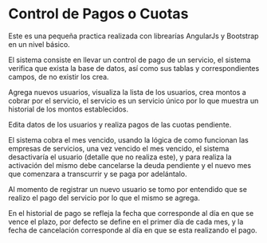 # Control de Pagos o Cuotas
Este es una pequeña practica realizada con librearías AngularJs y Bootstrap en un nivel básico.

El sistema consiste en llevar un control de pago de un servicio, el sistema verifica que exista la base de datos, así como sus tablas y correspondientes campos, de no existir los crea.

Agrega nuevos usuarios, visualiza la lista de los usuarios, crea montos a cobrar por el servicio, el servicio es un servicio único por lo que muestra un historial de los montos establecidos.

Edita datos de los usuarios y realiza pagos de las cuotas pendiente.

El sistema cobra el mes vencido, usando la lógica de como funcionan las empresas de servicios, una vez vencido el mes vencido, el sistema desactivaría el usuario (detalle que no realiza este), y para realiza la activación del mismo debe cancelarse la deuda pendiente y el nuevo mes que comenzara a transcurrir y se paga por adelántalo.

Al momento de registrar un nuevo usuario se tomo por entendido que se realizo el pago del servicio por lo que el mismo se agrega.

En el historial de pago se refleja la fecha que corresponde al día en que se vence el plazo, por defecto se define en el primer día de cada mes, y la fecha de cancelación corresponde al día en que se esta realizando el pago.
